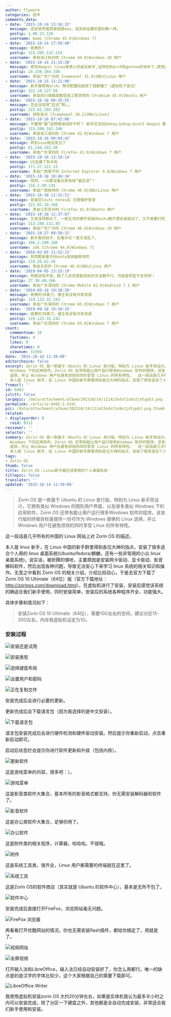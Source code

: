 ```yaml
---
author: Flyworm
categories: 技术
comments_data:
- date: '2015-10-14 13:16:33'
  message: 这安装界面简直就是eos。连系统设置的图标都一样。
  postip: 1.80.23.126
  username: momo [Chrome 45.0|Windows 7]
- date: '2015-10-14 17:50:40'
  message: 收费的?
  postip: 115.205.132.214
  username: 来自浙江杭州的 Chrome 44.0|Windows 10 用户
- date: '2015-10-14 21:15:38'
  message: 感觉deepin linux是真心的适合新手,当然玩到arch和gentoo的地步了,感觉还是LFS比较好
  postip: 14.150.164.198
  username: 来自广东广州的 Iceweasel 31.8|GNU/Linux 用户
- date: '2015-10-15 11:21:08'
  message: 新手推荐用arch，等你配置玩能用了就都懂了（虚拟机下尝试）
  postip: 222.18.127.56
  username: 来自四川成都成都信息工程学院的 Chromium 45.0|Ubuntu 用户
- date: '2015-10-16 00:35:55'
  message: 完全没觉得“应该”啊……
  postip: 223.81.192.202
  username: 绿色圣光 [Iceweasel 38.2|GNU/Linux]
- date: '2015-10-16 07:42:06'
  message: 不要用“最”这种极端词好不好？ 新手应该玩&nbsp;&nbsp;mint3 deepin 都比这个好
  postip: 115.208.162.246
  username: 来自浙江湖州的 Chrome 42.0|Windows 7 用户
- date: '2015-10-16 09:04:42'
  message: 转到suse就没变过了
  postip: 61.144.243.50
  username: 来自广东深圳的 Firefox 41.0|Windows 7 用户
- date: '2015-10-16 13:19:14'
  message: UI丑爆了有木有
  postip: 171.37.112.12
  username: 来自广西南宁的 Internet Explorer 9.0|Windows 7 用户
- date: '2015-10-18 10:46:34'
  message: 呵呵，一点都没看出来有啥“最应该”！
  postip: 116.1.90.135
  username: 来自广西桂林的 Chrome 46.0|GNU/Linux 用户
- date: '2015-10-18 11:15:51'
  message: 安装完louts notes后 无限循环登录
  postip: 222.92.19.166
  username: 来自江苏苏州的 Firefox 41.0|Ubuntu 用户
- date: '2015-10-20 12:37:07'
  message: 又来误导群众了，一般主流的硬件安装Ubuntu都不需安装驱动了，又不是要打机
  postip: 113.108.131.85
  username: 来自广东广州的 Chrome 46.0|Windows 10 用户
- date: '2015-10-27 09:58:31'
  message: 新手看完帖子，在看评论！我又凌乱了。
  postip: 106.2.200.186
  username: zdk [Chrome 44.0|Windows 7]
- date: '2016-02-05 21:52:21'
  message: 然而都是基于Ubuntu安装器修改的
  postip: 118.26.62.34
  username: 来自北京的 Chrome 48.0|GNU/Linux 用户
- date: '2019-04-05 13:15:19'
  message: 然鹅没有声音，搞了几天百度能找到的方法都不行，可能是机型不支持吧！
  postip: 27.38.49.166
  username: 来自广东深圳的 Chrome Mobile 62.0|Android 7.1 用户
- date: '2019-09-18 19:18:20'
  message: 收费的39美刀，楼主有没有共享资源
  postip: 119.123.32.242
  username: 来自广东深圳的 Chrome 65.0|Windows 7 用户
- date: '2019-09-18 19:18:25'
  message: 收费的39美刀，楼主有没有共享资源
  postip: 119.123.32.242
  username: 来自广东深圳的 Chrome 65.0|Windows 7 用户
count:
  commentnum: 16
  favtimes: 4
  likes: 0
  sharetimes: 0
  viewnum: 31594
date: '2015-10-14 11:30:00'
editorchoice: false
excerpt: Zorin OS 是一款基于 Ubuntu 的 Linux 发行版，特别为 Linux 新手而设计。它拥有类似 Windows 的图形用户界面，以及很多类似
  Windows 下的应用软件。Zorin OS 还带有能让用户运行很多Windows 软件的程序。该发行版的终极目标是提供一份可作为 Windows 替换的 Linux
  选择，并让 Windows 用户在避免烦琐的同时享受 Linux 的所有特性。  这一段话是几乎所有的中国的 Linux 网站上对 Zorin OS 的描述。
  本人是 linux 新手，在 Linux 中国的新手群里得到各位大神的指点，安装了很多适合个人用的 linux 桌面系统(Ubuntu/fedora/麒麟，还有一些非
fromurl: ''
id: 6402
islctt: false
largepic: /data/attachment/album/201510/14/111423ndst1x8v2jdtypb3.png
permalink: /article-6402-1.html
pic: /data/attachment/album/201510/14/111423ndst1x8v2jdtypb3.png.thumb.jpg
related:
- displayorder: 0
  raid: 8311
reviewer: ''
selector: ''
summary: Zorin OS 是一款基于 Ubuntu 的 Linux 发行版，特别为 Linux 新手而设计。它拥有类似 Windows 的图形用户界面，以及很多类似
  Windows 下的应用软件。Zorin OS 还带有能让用户运行很多Windows 软件的程序。该发行版的终极目标是提供一份可作为 Windows 替换的 Linux
  选择，并让 Windows 用户在避免烦琐的同时享受 Linux 的所有特性。  这一段话是几乎所有的中国的 Linux 网站上对 Zorin OS 的描述。
  本人是 linux 新手，在 Linux 中国的新手群里得到各位大神的指点，安装了很多适合个人用的 linux 桌面系统(Ubuntu/fedora/麒麟，还有一些非
tags:
- Zorin OS
thumb: false
title: Zorin OS：Linux新手最应该使用的个人桌面系统
titlepic: false
translator: ''
updated: '2015-10-14 11:30:00'
---
```



> 
> Zorin OS 是一款基于 Ubuntu 的 Linux 发行版，特别为 Linux 新手而设计。它拥有类似 Windows 的图形用户界面，以及很多类似 Windows 下的应用软件。Zorin OS 还带有能让用户运行很多Windows 软件的程序。该发行版的终极目标是提供一份可作为 Windows 替换的 Linux 选择，并让 Windows 用户在避免烦琐的同时享受 Linux 的所有特性。
> 
> 
> 


这一段话是几乎所有的中国的 Linux 网站上对 Zorin OS 的描述。


本人是 linux 新手，在 Linux 中国的新手群里得到各位大神的指点，安装了很多适合个人用的 linux 桌面系统(Ubuntu/fedora/麒麟，还有一些非常用的小众 linux 桌面系统)，说实话，被折腾的够呛，主要原因是安装网卡驱动、显卡驱动、影音解码软件，然后出现各种问题，导致无法安心下来学习 linux 系统的相关知识和操作。无意之中看到 Zorin OS 的相关介绍，介绍比较动心，于是去官方下载了 Zorin OS 10 Ultimate（64位）版（官方下载地址：<http://zorinos.com/download.html>）。在虚拟机进行了安装，安装后感觉该系统的确适合我们新手使用，同时安装简单，安装后的系统各种程序齐全，功能强大。


具体步骤和情况如下：



> 
> 安装Zorin OS 10 Ultimate（64位），需要10G左右的空间，建议分区15-20G左右，内存我虚拟机设定为1G。
> 
> 
> 


### 安装过程


![安装还是试用](/data/attachment/album/201510/14/111423ndst1x8v2jdtypb3.png)


![安装类型](/data/attachment/album/201510/14/111609hm89og24z9bmpeg0.png)


![选择键盘布局](/data/attachment/album/201510/14/111609yu9glkrdu9k2k7db.png)


![设置用户和密码](/data/attachment/album/201510/14/111609nbdeiz0upvuz30y0.png)


![正在复制文件](/data/attachment/album/201510/14/111610f4wfbrsffgfaflf9.png)


安装完成后会进行必要的更新。


更新完成后会下载语言包（因为我选择的是中文安装）。


![下载语言包](/data/attachment/album/201510/14/112127olx03o6d3zvl323k.png)


语言包安装完成后会进行硬件检测和硬件驱动安装。然后提示你重新启动，点击重新启动即可。


启动后状态栏会提示你进行软件更新和升级（包括内核）。


![更新软件](/data/attachment/album/201510/14/112220tmmp2gojjxwpojyj.png)


这是游戏菜单的内容，很多吧：）。


![游戏菜单](/data/attachment/album/201510/14/112258hga4787h77t8caca.png)


这是影音类软件大集合，基本所有的影音格式都支持，你无需安装解码器和软件了。


![影音软件](/data/attachment/album/201510/14/112321zh1zzxhxx1j2fx1j.png)


这是办公类软件大集合，足够你用了。


![办公软件](/data/attachment/album/201510/14/112338hctb11mas0622011.png)


这是附件类的相关程序，计算器，哈哈哈。不错哦。


![附件](/data/attachment/album/201510/14/112356w91o1otmv1b5mob9.png)


这是系统工具类，很齐全，Linux 用户都需要的终端就在这里了。


![系统工具](/data/attachment/album/201510/14/112412e7fomqmmff97m5lt.png)


这是Zorin OS的软件商店（其实就是 Ubuntu 的软件中心），基本是无所不包了。


![软件中心](/data/attachment/album/201510/14/112433e6nou84n9nn7oyoj.png)


安装完成后直接打开FireFox，浏览网站毫无问题。


![FireFox 浏览器](/data/attachment/album/201510/14/112516mmblrugckblqwikn.png)


再看看打开优酷网站的情况，你也无需安装flash插件，都给你搞定了，用就是了。


![视频网站](/data/attachment/album/201510/14/112615y0kpiqse6plp0e69.png)


![全屏视频](/data/attachment/album/201510/14/112615kxp1xrgvipljp6pl.png)


打开输入法和LibreOffice，输入法已经自动安装好了，你怎么用都行。唯一的缺点是的是汉字的字体比较少，这个大家根据自己的需要下载即可。


![LibreOffice Writer](/data/attachment/album/201510/14/112709xvyhco8vs8qs7v58.png)


我使用虚拟机安装zorin OS 大约20分钟左右，如果是实体机我认为最多半小时之内可以安装完成，除了分区一下硬盘之外，其他都是全自动完成安装，非常适合我们新手使用和安装。